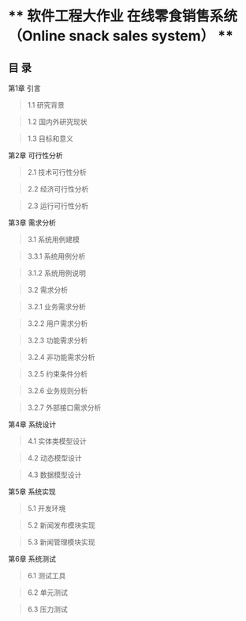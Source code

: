 ** 软件工程大作业
在线零食销售系统 
（Online snack sales system） 
**
============
**目  录**
-------------
第1章 引言
>1.1 研究背景

>1.2 国内外研究现状

>1.3 目标和意义

第2章 可行性分析

>2.1 技术可行性分析

>2.2 经济可行性分析

>2.3 运行可行性分析

第3章 需求分析

>3.1 系统用例建模

>3.3.1 系统用例分析

>3.1.2 系统用例说明

>3.2 需求分析

>3.2.1 业务需求分析

>3.2.2 用户需求分析

>3.2.3 功能需求分析

>3.2.4 非功能需求分析

>3.2.5 约束条件分析

>3.2.6 业务规则分析

>3.2.7 外部接口需求分析

第4章 系统设计

>4.1 实体类模型设计

>4.2 动态模型设计

>4.3 数据模型设计

第5章 系统实现

>5.1 开发环境

>5.2 新闻发布模块实现

>5.3 新闻管理模块实现

第6章 系统测试

>6.1 测试工具

>6.2 单元测试

>6.3 压力测试


